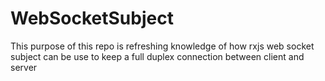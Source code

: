 # WebSocketSubject

This purpose of this repo is refreshing knowledge of how rxjs web socket subject can be use to keep a full duplex connection between client and server
